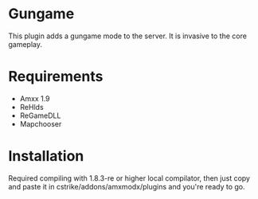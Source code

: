 # Gungame
This plugin adds a gungame mode to the server. It is invasive to the core gameplay.

# Requirements
- Amxx 1.9
- ReHlds
- ReGameDLL
- Mapchooser

# Installation
Required compiling with 1.8.3-re or higher local compilator, then just copy and paste it in cstrike/addons/amxmodx/plugins and you're ready to go.
